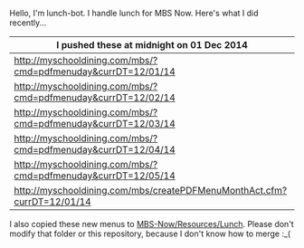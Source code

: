 Hello, I'm lunch-bot. I handle lunch for MBS Now. Here's what I did recently...

I pushed these at midnight on 01 Dec 2014|
--- |
| http://myschooldining.com/mbs/?cmd=pdfmenuday&currDT=12/01/14
| http://myschooldining.com/mbs/?cmd=pdfmenuday&currDT=12/02/14
| http://myschooldining.com/mbs/?cmd=pdfmenuday&currDT=12/03/14
| http://myschooldining.com/mbs/?cmd=pdfmenuday&currDT=12/04/14
| http://myschooldining.com/mbs/?cmd=pdfmenuday&currDT=12/05/14
| http://myschooldining.com/mbs/createPDFMenuMonthAct.cfm?currDT=12/01/14
I also copied these new menus to [MBS-Now/Resources/Lunch](https://github.com/mbsdev/MBS-Now/Resources/Lunch). Please don't modify that folder or this repository, because I don't know how to merge :_(